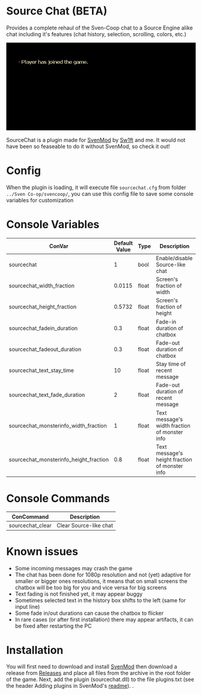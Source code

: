 # Source Chat (BETA)
Provides a complete rehaul of the Sven-Coop chat to a Source Engine alike chat including it's features (chat history, selection, scrolling, colors, etc.)

![](https://github.com/0Reality/SourceChat/blob/main/preview/preview.gif)

SourceChat is a plugin made for [SvenMod](https://github.com/sw1ft747/svenmod "SvenMod") by [Sw1ft](https://github.com/sw1ft747 "SvenMod") and me.
It would not have been so feaseable to do it without SvenMod, so check it out!

# Config
When the plugin is loading, it will execute file `sourcechat.cfg` from folder `../Sven Co-op/svencoop/`, you can use this config file to save some console variables for customization

# Console Variables
ConVar | Default Value | Type | Description
--- | --- | --- | ---
sourcechat | 1 | bool | Enable/disable Source-like chat
sourcechat_width_fraction | 0.0115 | float | Screen's fraction of width
sourcechat_height_fraction | 0.5732 | float | Screen's fraction of height
sourcechat_fadein_duration | 0.3 | float | Fade-in duration of chatbox
sourcechat_fadeout_duration | 0.3 | float | Fade-out duration of chatbox
sourcechat_text_stay_time | 10 | float | Stay time of recent message
sourcechat_text_fade_duration | 2 | float | Fade-out duration of recent message
sourcechat_monsterinfo_width_fraction | 1 | float | Text message's width fraction of monster info
sourcechat_monsterinfo_height_fraction | 0.8 | float | Text message's height fraction of monster info

# Console Commands
ConCommand | Description
--- | ---
sourcechat_clear | Clear Source-like chat

# Known issues
* Some incoming messages may crash the game
* The chat has been done for 1080p resolution and not (yet) adaptive for smaller or bigger ones resolutions, it means that on small screens the chatbox will be too big for you and vice versa for big screens
* Text fading is not finished yet, it may appear buggy
* Sometimes selected text in the history box shifts to the left (same for input line)
* Some fade in/out durations can cause the chatbox to flicker
* In rare cases (or after first installation) there may appear artifacts, it can be fixed after restarting the PC

# Installation
You will first need to download and install [SvenMod](https://github.com/sw1ft747/svenmod "SvenMod")
then download a release from [Releases](https://github.com/sw1ft747/svenmod "Releases")
and place all files from the archive in the root folder of the game. 
Next, add the plugin (sourcechat.dll) to the file plugins.txt (see the header Adding plugins in SvenMod's [readme](https://github.com/sw1ft747/svenmod)). .
